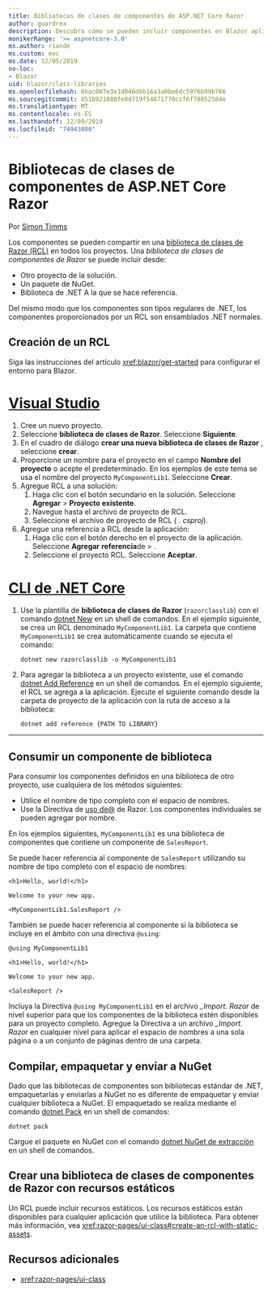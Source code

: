 ```yaml
---
title: Bibliotecas de clases de componentes de ASP.NET Core Razor
author: guardrex
description: Descubra cómo se pueden incluir componentes en Blazor aplicaciones desde una biblioteca de componentes externos.
monikerRange: '>= aspnetcore-3.0'
ms.author: riande
ms.custom: mvc
ms.date: 12/05/2019
no-loc:
- Blazor
uid: blazor/class-libraries
ms.openlocfilehash: 6bac007e3e1d046d6b16a3a0be6dc5976b99b766
ms.sourcegitcommit: 851b921080fe8d719f54871770ccf6f78052584e
ms.translationtype: MT
ms.contentlocale: es-ES
ms.lasthandoff: 12/09/2019
ms.locfileid: "74943880"
---
```

# <a name="aspnet-core-razor-components-class-libraries"></a>Bibliotecas de clases de componentes de ASP.NET Core Razor

Por [Simon Timms](https://github.com/stimms)

Los componentes se pueden compartir en una [biblioteca de clases de Razor (RCL)](xref:razor-pages/ui-class) en todos los proyectos. Una *biblioteca de clases de componentes de Razor* se puede incluir desde:

* Otro proyecto de la solución.
* Un paquete de NuGet.
* Biblioteca de .NET A la que se hace referencia.

Del mismo modo que los componentes son tipos regulares de .NET, los componentes proporcionados por un RCL son ensamblados .NET normales.

## <a name="create-an-rcl"></a>Creación de un RCL

Siga las instrucciones del artículo <xref:blazor/get-started> para configurar el entorno para Blazor.

# <a name="visual-studiotabvisual-studio"></a>[Visual Studio](#tab/visual-studio)

1. Cree un nuevo proyecto.
1. Seleccione **biblioteca de clases de Razor**. Seleccione **Siguiente**.
1. En el cuadro de diálogo **crear una nueva biblioteca de clases de Razor** , seleccione **crear**.
1. Proporcione un nombre para el proyecto en el campo **Nombre del proyecto** o acepte el predeterminado. En los ejemplos de este tema se usa el nombre del proyecto `MyComponentLib1`. Seleccione **Crear**.
1. Agregue RCL a una solución:
   1. Haga clic con el botón secundario en la solución. Seleccione **Agregar** > **Proyecto existente**.
   1. Navegue hasta el archivo de proyecto de RCL.
   1. Seleccione el archivo de proyecto de RCL ( *. csproj*).
1. Agregue una referencia a RCL desde la aplicación:
   1. Haga clic con el botón derecho en el proyecto de la aplicación. Seleccione **Agregar** **referencia**de > .
   1. Seleccione el proyecto RCL. Seleccione **Aceptar**.

# <a name="net-core-clitabnetcore-cli"></a>[CLI de .NET Core](#tab/netcore-cli)

1. Use la plantilla de **biblioteca de clases de Razor** (`razorclasslib`) con el comando [dotnet New](/dotnet/core/tools/dotnet-new) en un shell de comandos. En el ejemplo siguiente, se crea un RCL denominado `MyComponentLib1`. La carpeta que contiene `MyComponentLib1` se crea automáticamente cuando se ejecuta el comando:

   ```dotnetcli
   dotnet new razorclasslib -o MyComponentLib1
   ```

1. Para agregar la biblioteca a un proyecto existente, use el comando [dotnet Add Reference](/dotnet/core/tools/dotnet-add-reference) en un shell de comandos. En el ejemplo siguiente, el RCL se agrega a la aplicación. Ejecute el siguiente comando desde la carpeta de proyecto de la aplicación con la ruta de acceso a la biblioteca:

   ```dotnetcli
   dotnet add reference {PATH TO LIBRARY}
   ```

---

## <a name="consume-a-library-component"></a>Consumir un componente de biblioteca

Para consumir los componentes definidos en una biblioteca de otro proyecto, use cualquiera de los métodos siguientes:

* Utilice el nombre de tipo completo con el espacio de nombres.
* Use la Directiva de [uso de\@](xref:mvc/views/razor#using) de Razor. Los componentes individuales se pueden agregar por nombre.

En los ejemplos siguientes, `MyComponentLib1` es una biblioteca de componentes que contiene un componente de `SalesReport`.

Se puede hacer referencia al componente de `SalesReport` utilizando su nombre de tipo completo con el espacio de nombres:

```razor
<h1>Hello, world!</h1>

Welcome to your new app.

<MyComponentLib1.SalesReport />
```

También se puede hacer referencia al componente si la biblioteca se incluye en el ámbito con una directiva `@using`:

```razor
@using MyComponentLib1

<h1>Hello, world!</h1>

Welcome to your new app.

<SalesReport />
```

Incluya la Directiva `@using MyComponentLib1` en el archivo *_Import. Razor* de nivel superior para que los componentes de la biblioteca estén disponibles para un proyecto completo. Agregue la Directiva a un archivo *_Import. Razor* en cualquier nivel para aplicar el espacio de nombres a una sola página o a un conjunto de páginas dentro de una carpeta.

## <a name="build-pack-and-ship-to-nuget"></a>Compilar, empaquetar y enviar a NuGet

Dado que las bibliotecas de componentes son bibliotecas estándar de .NET, empaquetarlas y enviarlas a NuGet no es diferente de empaquetar y enviar cualquier biblioteca a NuGet. El empaquetado se realiza mediante el comando [dotnet Pack](/dotnet/core/tools/dotnet-pack) en un shell de comandos:

```dotnetcli
dotnet pack
```

Cargue el paquete en NuGet con el comando [dotnet NuGet de extracción](/dotnet/core/tools/dotnet-nuget-push) en un shell de comandos.

## <a name="create-a-razor-components-class-library-with-static-assets"></a>Crear una biblioteca de clases de componentes de Razor con recursos estáticos

Un RCL puede incluir recursos estáticos. Los recursos estáticos están disponibles para cualquier aplicación que utilice la biblioteca. Para obtener más información, vea <xref:razor-pages/ui-class#create-an-rcl-with-static-assets>.

## <a name="additional-resources"></a>Recursos adicionales

* <xref:razor-pages/ui-class>

